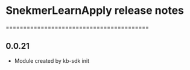 # SnekmerLearnApply release notes
=========================================

0.0.21
-----
* Module created by kb-sdk init
